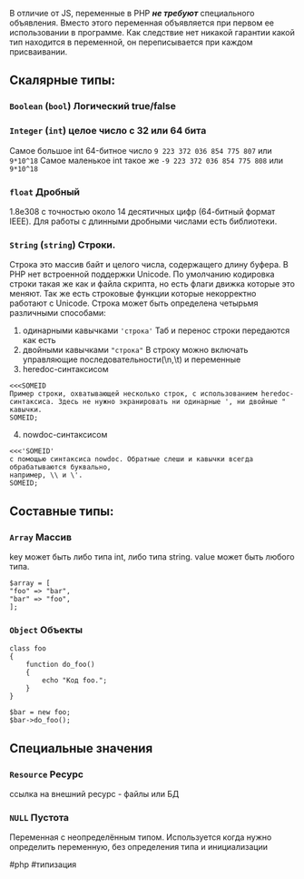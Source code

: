 В отличие от JS, переменные в PHP ***не требуют*** специального объявления. Вместо этого переменная объявляется при первом ее использовании в программе. Как следствие нет никакой гарантии какой тип находится в переменной, он переписывается при каждом присваивании. 

## Скалярные типы:

### `Boolean` (`bool`) Логический true/false

### `Integer` (`int`) целое число с 32 или 64 бита 
Самое большое int 64-битное число   `9 223 372 036 854 775 807` или `9*10^18`
Самое маленькое int такое же  `-9 223 372 036 854 775 808` или `9*10^18`

### `float`  Дробный
1.8e308 с точностью около 14 десятичных цифр (64-битный формат IEEE). Для работы с длинными дробными числами есть библиотеки.

### `String` (`string`) Строки.
Строка это массив байт и целого числа, содержащего длину буфера. В PHP нет встроенной поддержки Unicode. По умолчанию кодировка строки такая же как и файла скрипта, но есть флаги движка которые это меняют. Так же есть строковые функции которые некорректно работают с Unicode.
Строка может быть определена четырьмя различными способами:
1. одинарными кавычками `'строка'`
Таб и перенос строки передаются как есть
2. двойными кавычками `"строка"`
В строку можно включать управляющие последовательности(\n,\t) и переменные
3. heredoc-синтаксисом
```
<<<SOMEID 
Пример строки, охватывающей несколько строк, с использованием heredoc-синтаксиса. Здесь не нужно экранировать ни одинарные ', ни двойные " кавычки. 
SOMEID;
```
4. nowdoc-синтаксисом
```
<<<'SOMEID' 
с помощью синтаксиса nowdoc. Обратные слеши и кавычки всегда обрабатываются буквально,  
например, \\ и \'.
SOMEID;
```


## Составные типы:

### `Array` Массив
key может быть либо типа int, либо типа string. value может быть любого типа.
```
$array = [  
"foo" => "bar",  
"bar" => "foo",  
];
```

### `Object` Объекты

```
class foo
{
    function do_foo()
    {
        echo "Код foo.";
    }
}  

$bar = new foo;
$bar->do_foo();
```


## Специальные значения

### `Resource` Ресурс
ссылка на внешний ресурс -
файлы или БД


### `NULL` Пустота
Переменная с неопределённым типом. Используется когда нужно определить переменную, без определения типа и инициализации



#php #типизация